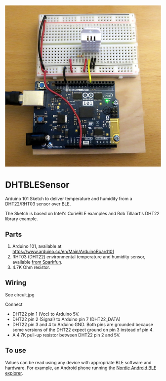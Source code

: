 ![The Circuit Wiring](https://github.com/bneedhamia/DHTBLESensor/blob/master/circuit.jpg)
# DHTBLESensor
Arduino 101 Sketch to deliver temperature and humidity from a DHT22/RHT03 sensor over BLE.

The Sketch is based on Intel's CurieBLE examples and Rob Tillaart's DHT22 library example.

## Parts
 1. Arduino 101, available at https://www.arduino.cc/en/Main/ArduinoBoard101
 1. RHT03 (DHT22) environmental temperature and humidity sensor, available [from Sparkfun](https://www.sparkfun.com/products/10167).
 1. 4.7K Ohm resistor.

## Wiring
See circuit.jpg

Connect
- DHT22 pin 1 (Vcc) to Arduino 5V.
- DHT22 pin 2 (Signal) to Arduino pin 7 (DHT22_DATA)
- DHT22 pin 3 and 4 to Arduino GND.  Both pins are grounded because some versions of the DHT22 expect ground on pin 3 instead of pin 4.
- A 4.7K pull-up resistor between DHT22 pin 2 and 5V.

## To use
Values can be read using any device with appropriate BLE software and hardware.
For example, an Android phone running the [Nordic Android BLE explorer](https://play.google.com/store/apps/details?id=no.nordicsemi.android.mcp).
